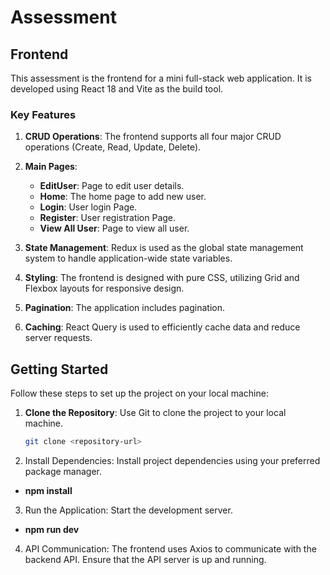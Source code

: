 # Assessment

## Frontend

This assessment is the frontend for a mini full-stack web application. It is developed using React 18 and Vite as the build tool.

### Key Features

1. **CRUD Operations**: The frontend supports all four major CRUD operations (Create, Read, Update, Delete).

2. **Main Pages**:

   - **EditUser**: Page to edit user details.
   - **Home**: The home page to add new user.
   - **Login**: User login Page.
   - **Register**: User registration Page.
   - **View All User**: Page to view all user.

3. **State Management**: Redux is used as the global state management system to handle application-wide state variables.

4. **Styling**: The frontend is designed with pure CSS, utilizing Grid and Flexbox layouts for responsive design.

5. **Pagination**: The application includes pagination.

6. **Caching**: React Query is used to efficiently cache data and reduce server requests.

## Getting Started

Follow these steps to set up the project on your local machine:

1. **Clone the Repository**: Use Git to clone the project to your local machine.

   ```bash
   git clone <repository-url>
   ```

2. Install Dependencies: Install project dependencies using your preferred package manager.

- **npm install**

3. Run the Application: Start the development server.

- **npm run dev**

4. API Communication: The frontend uses Axios to communicate with the backend API. Ensure that the API server is up and running.
